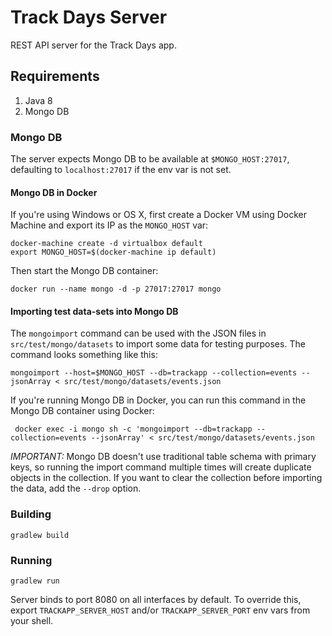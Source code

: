 # Track Days Server

REST API server for the Track Days app.

## Requirements

1. Java 8
2. Mongo DB

### Mongo DB

The server expects Mongo DB to be available at `$MONGO_HOST:27017`, defaulting to `localhost:27017` if the env var is not set.

#### Mongo DB in Docker

If you're using Windows or OS X, first create a Docker VM using Docker Machine and export its IP as the `MONGO_HOST` var:

    docker-machine create -d virtualbox default
    export MONGO_HOST=$(docker-machine ip default)

Then start the Mongo DB container:

    docker run --name mongo -d -p 27017:27017 mongo

#### Importing test data-sets into Mongo DB

The `mongoimport` command can be used with the JSON files in `src/test/mongo/datasets` to import some data for testing purposes. The command looks something like this:

    mongoimport --host=$MONGO_HOST --db=trackapp --collection=events --jsonArray < src/test/mongo/datasets/events.json

If you're running Mongo DB in Docker, you can run this command in the Mongo DB container using Docker:

     docker exec -i mongo sh -c 'mongoimport --db=trackapp --collection=events --jsonArray' < src/test/mongo/datasets/events.json

_IMPORTANT:_ Mongo DB doesn't use traditional table schema with primary keys, so running the import command multiple times will create duplicate objects in the collection. If you want to clear the collection before importing the data, add the `--drop` option.

### Building

    gradlew build

### Running

    gradlew run

Server binds to port 8080 on all interfaces by default. To override this, export `TRACKAPP_SERVER_HOST` and/or `TRACKAPP_SERVER_PORT` env vars from your shell.
